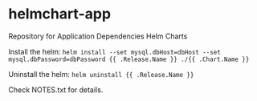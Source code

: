 # helmchart-app
Repository for Application Dependencies Helm Charts

Install the helm:
`helm install --set mysql.dbHost=dbHost --set mysql.dbPassword=dbPassword {{ .Release.Name }} ./{{ .Chart.Name }}`

Uninstall the helm:
`helm uninstall {{ .Release.Name }}`

Check NOTES.txt for details.